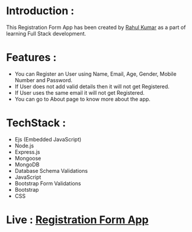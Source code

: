 # Introduction :
This Registration Form App has been created by [Rahul Kumar](https://www.linkedin.com/in/rahulkumarpahwa) as a part of learning Full Stack development.

# Features :
- You can Register an User using Name, Email, Age, Gender, Mobile Number and Password.
- If User does not add valid details then it will not get Registered.
- If User uses the same email it will not get Registered.
- You can go to About page to know more about the app.

# TechStack :
- Ejs (Embedded JavaScript)
- Node.js
- Express.js
- Mongoose
- MongoDB
- Database Schema Validations
- JavaScript
- Bootstrap Form Validations
- Bootstrap
- CSS

# Live : [Registration Form App](https://registration-form-by-rahul.onrender.com/)
